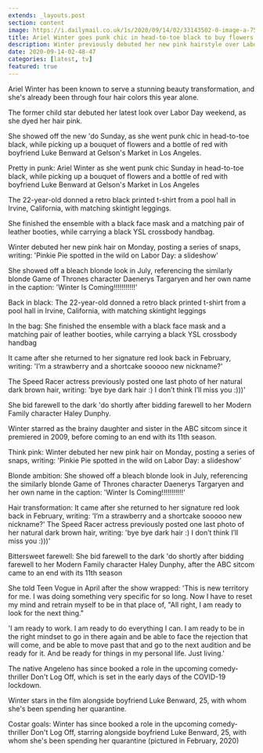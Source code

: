 ```yaml
---
extends: _layouts.post
section: content
image: https://i.dailymail.co.uk/1s/2020/09/14/02/33143502-0-image-a-75_1600046903356.jpg 
title: Ariel Winter goes punk chic in head-to-toe black to buy flowers in LA with boyfriend Luke Benward 
description: Winter previously debuted her new pink hairstyle over Labor Day weekend, posting a series of snaps, which she captioned Pinkie Pie spotted in the wild on Labor Day a slideshow 
date: 2020-09-14-02-48-47 
categories: [latest, tv] 
featured: true 
--- 
```

Ariel Winter has been known to serve a stunning beauty transformation, and she's already been through four hair colors this year alone.

The former child star debuted her latest look over Labor Day weekend, as she dyed her hair pink.

She showed off the new 'do Sunday, as she went punk chic in head-to-toe black, while picking up a bouquet of flowers and a bottle of red with boyfriend Luke Benward at Gelson's Market in Los Angeles.

Pretty in punk: Ariel Winter as she went punk chic Sunday in head-to-toe black, while picking up a bouquet of flowers and a bottle of red with boyfriend Luke Benward at Gelson's Market in Los Angeles

The 22-year-old donned a retro black printed t-shirt from a pool hall in Irvine, California, with matching skintight leggings.

She finished the ensemble with a black face mask and a matching pair of leather booties, while carrying a black YSL crossbody handbag. 

Winter debuted her new pink hair on Monday, posting a series of snaps, writing: 'Pinkie Pie spotted in the wild on Labor Day: a slideshow'

She showed off a bleach blonde look in July, referencing the similarly blonde Game of Thrones character Daenerys Targaryen and her own name in the caption: 'Winter Is Coming!!!!!!!!!!!' 

Back in black: The 22-year-old donned a retro black printed t-shirt from a pool hall in Irvine, California, with matching skintight leggings

In the bag: She finished the ensemble with a black face mask and a matching pair of leather booties, while carrying a black YSL crossbody handbag

It came after she returned to her signature red look back in February, writing: 'I’m a strawberry and a shortcake sooooo new nickname?'

The Speed Racer actress previously posted one last photo of her natural dark brown hair, writing: 'bye bye dark hair :) I don’t think I’ll miss you :)))'

She bid farewell to the dark 'do shortly after bidding farewell to her Modern Family character Haley Dunphy.

Winter starred as the brainy daughter and sister in the ABC sitcom since it premiered in 2009, before coming to an end with its 11th season. 

Think pink: Winter debuted her new pink hair on Monday, posting a series of snaps, writing: 'Pinkie Pie spotted in the wild on Labor Day: a slideshow'

Blonde ambition: She showed off a bleach blonde look in July, referencing the similarly blonde Game of Thrones character Daenerys Targaryen and her own name in the caption: 'Winter Is Coming!!!!!!!!!!!'

Hair transformation: It came after she returned to her signature red look back in February, writing: 'I’m a strawberry and a shortcake sooooo new nickname?' The Speed Racer actress previously posted one last photo of her natural dark brown hair, writing: 'bye bye dark hair :) I don’t think I’ll miss you :)))'

Bittersweet farewell: She bid farewell to the dark 'do shortly after bidding farewell to her Modern Family character Haley Dunphy, after the ABC sitcom came to an end with its 11th season

She told Teen Vogue in April after the show wrapped: 'This is new territory for me. I was doing something very specific for so long. Now I have to reset my mind and retrain myself to be in that place of, "All right, I am ready to look for the next thing." 

'I am ready to work. I am ready to do everything I can. I am ready to be in the right mindset to go in there again and be able to face the rejection that will come, and be able to move past that and go to the next audition and be ready for it. And be ready for things in my personal life. Just living.'

The native Angeleno has since booked a role in the upcoming comedy-thriller Don't Log Off, which is set in the early days of the COVID-19 lockdown.

Winter stars in the film alongside boyfriend Luke Benward, 25, with whom she's been spending her quarantine.

Costar goals: Winter has since booked a role in the upcoming comedy-thriller Don't Log Off, starring alongside boyfriend Luke Benward, 25, with whom she's been spending her quarantine (pictured in February, 2020)

